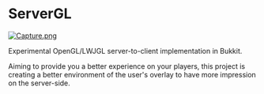 # ServerGL

[![Capture.png](http://s12.postimg.org/vu8ahdril/Capture.png)](http://postimg.org/image/lwx9objwp/)


Experimental OpenGL/LWJGL server-to-client implementation in Bukkit.

Aiming to provide you a better experience on your players, this project 
is creating a better environment of the user's overlay to have more impression on the server-side.